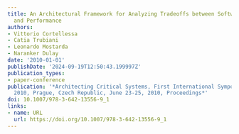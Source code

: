 ```yaml
---
title: An Architectural Framework for Analyzing Tradeoffs between Software Security
  and Performance
authors:
- Vittorio Cortellessa
- Catia Trubiani
- Leonardo Mostarda
- Naranker Dulay
date: '2010-01-01'
publishDate: '2024-09-19T12:50:43.199997Z'
publication_types:
- paper-conference
publication: '*Architecting Critical Systems, First International Symposium, ISARCS
  2010, Prague, Czech Republic, June 23-25, 2010, Proceedings*'
doi: 10.1007/978-3-642-13556-9_1
links:
- name: URL
  url: https://doi.org/10.1007/978-3-642-13556-9_1
---
```

